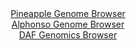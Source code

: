 <div id="Pineapple_Genome_Browser" align="center">
  <a href="https://igv.org/app/?sessionURL=blob:zZJfa9swFMW_i6BlA8eW7NiJDWEkbdqarC1t6qZ_KEa2ZUerLLmSHCcN.e7TysZeVmgeNgZ6kC5Xuucc_bZgRaSigoMIuDbybYSABdRSdHNcN4xc4JooEJWYKWIBSUoiCc8JiLagxErj5PqrubnUulGR41Dd9GrMK2Erz8Y1fhUcd8rORe0cCcZwJiTWQipnIvFKOLRa9TqS4aaxzWzP9p0Ca.xg1iwFV8JpCK_SzryX_iqlFeGiJmndMk3fBKRGj9FY2CX.Ml7Mx3lOlJqRTVyMxrN4fOtNk4fT4OghuTxbJMHicE4rjnUryegqufPjAZ3fTosqa_2bA3cyScgZZUuIzw.848PpuqGSqBEaoKEXDPvIN9FQXpD1_.TaLLqnc_p8U3y7L3nONsof6vzu1O9mSXkZ37_ne2cBJvLWkADypRxECFoeDCzfDXo_tmhoQRiadKSgIHp8soCWOH827Y9boDeN4QUo8tK.oWMBIQsiQdQLIRygMHT9_qAPwxDtrC1oJft70Z4k1.EAumPXDdKSMm1gLlLFG2Vjzu1VXtrV655ZNl0ew_gCUUHYOuborB0Xw8w97tDVuwyZ0W_fZ4x.RNE_oe4jQmyd7YtaeH6ydvnFvD.8mk.LGw7JrB9kC4kukz_GExiz.0VTClljbfpNxRx_0rbCkmKuTWFFFc0oo3qzMCmKDkTI9Qy0IBdMGAqBrLJP0IIW8uHn33B6u6fddw--">Pineapple Genome Browser</a>
</div>
<div id="Alphonso_Genome_Browser" align="center">
  <a href="https://igv.org/app/?sessionURL=blob:zZJda9swGIX_i6BlA8efsRMbwnC.1iZtWpK5WVKKkR3Z0SpLjiQ7X.S_Twsbu1mhudgY6EJ6eaX3nKPnCGrEBWYUBMDWLVe3LKABsWbbGSxKgiawQAIEGSQCaYCjDHFEUwSCI8igkDCa3qmbaylLERgGlmWjgDRnunB0WMADo3Ar9JQVRo8RAhPGoWRcGF0Oa2bgvG5sUQLLUlezHd01VlBCA5JyzahgRoloHm_Ve_GvUpwjygoUFxWR.CwgVnqUxpWewU_hfBamKRJijPa3q044vg2fnEG0_Oz1ltHDzTzy5tcznFMoK446YtSz9m5xIJv9dLa8ybJu8_5bE3ZHvnnl9K8HuxJzJDpWy2o7XrtptlUwmK7Q7n_yrBa.0PdkM2w_bKPlYPOI5olXzW1HVmKzmy3v_.jbBycNEJZWigOQrnkrsEzNMT3Ntb3Gj63V1kzVpfBgGATPLxqQHKavqv35COS.VLQAgTbVGRwNML5CHAQN3zRblu_bbrOlhvjWSTuCipO_F.0wmvot0w5t24szTKRCeRULWgodUqrXaabnhwuzPExbk8XXmjA2M510n6DRNHq9sodjm_ajN9LUgBp._kBl9T2a_gl37xGiy.RS2OowTHsuIk93G8d21iqaRd4fDMM1_sIWbwZ0WTgZ4wWUql9V1PEncTXkGFKpCjUWOMEEy_1c5ci2ILBsR4ELUkaYIhHwPPlgaqZmuebH34A6p5fTdw--">Alphonso Genome Browser</a>
</div>


<div id="DAF_Genomics_Browser" align="center">
  <a href="https://igv.org/app/?sessionURL=blob:tZFtb5swEMe_i6X2FRAwBAJSNJGlW7N23RQE2VJV0Q2OwIoxtU2TNsp3n8c6TdqDpkmdZFs.3cP_7n4Hco9C1rwlEaGWM7YchxhEVnyXAOsavAKGkkQlNBINIrBEgW2OJDqQEqSCdHmpMyulOhmNRgWU5hZbzupcWtK1oDMl71WFOtSkFjB45C3spJVzpoMVjKDpKt5KPoI8RylNe9Rhu93sQD_ffZuhJG5Y36h6UN3oJnRjhVWC7rZuC9z_pZH_oKxP_SJeJfGQf4EPi2IaXyzizD1L16_9l.v03fkq9VenSb1tQfUCpyx5s5ulWV9d7QMVvA2Tc9nQmZdkq8WJOz8923e1QDl1Amfi.hNv4pCjQRqe9xoBySvhRI5nBHRiUM8zn77u2Nc7ELwm0fWNQZSA_FaHXx.Ieug0KCLxrh.YGYSLAgWJzNC2AycM6dgLPDsMnaNxIL1onpnkq3QZBjaNKfWtT8C0flk3w_q00K_O58L4U2V9_xVT9kjnaX_vf7g8obP3dH9rf8bxcvHVmmfrj79FRfUEfxyt5IKB0q5v5hMYaLQiw1b9IOMeb45fAA--">DAF Genomics Browser</a>
</div>
